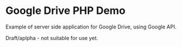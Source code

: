 # Google Drive PHP Demo
Example of server side application for Google Drive, using Google API.

Draft/aplpha - not suitable for use yet.
